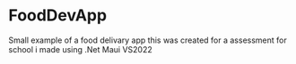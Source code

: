 # FoodDevApp

Small example of a food delivary app 
this was created for a assessment for school
i made using .Net Maui VS2022
